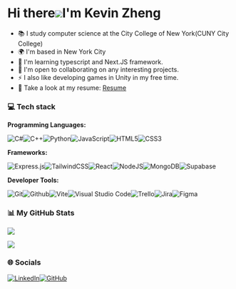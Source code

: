 Hi there![](https://user-images.githubusercontent.com/18350557/176309783-0785949b-9127-417c-8b55-ab5a4333674e.gif)I'm Kevin Zheng
===================================================================================================================================

* 📚 I study computer science at the City College of New York(CUNY City College)
* 🌍 I'm based in New York City
* 🧠 I'm learning typescript and Next.JS framework.
* 🤝 I'm open to collaborating on any interesting projects.
* ⚡ I also like developing games in Unity in my free time.
* 🔭 Take a look at my resume: [Resume](https://github.com/KevinZheng0701/KevinZheng0701/blob/main/Resume.pdf)

### 💻 Tech stack

**Programming Languages:**

![C#](https://img.shields.io/badge/c%23-%23239120.svg?style=for-the-badge&logo=csharp&logoColor=white)![C++](https://img.shields.io/badge/c++-%2300599C.svg?style=for-the-badge&logo=c%2B%2B&logoColor=white)![Python](https://img.shields.io/badge/python-3670A0?style=for-the-badge&logo=python&logoColor=ffdd54)![JavaScript](https://img.shields.io/badge/javascript-%23323330.svg?style=for-the-badge&logo=javascript&logoColor=%23F7DF1E)![HTML5](https://img.shields.io/badge/html5-%23E34F26.svg?style=for-the-badge&logo=html5&logoColor=white)![CSS3](https://img.shields.io/badge/CSS3-1572B6?style=for-the-badge&logo=css3&logoColor=white)

**Frameworks:**

![Express.js](https://img.shields.io/badge/express.js-%23404d59.svg?style=for-the-badge&logo=express&logoColor=%2361DAFB)![TailwindCSS](https://img.shields.io/badge/tailwindcss-%2338B2AC.svg?style=for-the-badge&logo=tailwind-css&logoColor=white)![React](https://img.shields.io/badge/react-%2320232a.svg?style=for-the-badge&logo=react&logoColor=%2361DAFB)![NodeJS](https://img.shields.io/badge/node.js-6DA55F?style=for-the-badge&logo=node.js&logoColor=white)![MongoDB](https://img.shields.io/badge/MongoDB-%234ea94b.svg?style=for-the-badge&logo=mongodb&logoColor=white)![Supabase](https://img.shields.io/badge/Supabase-3ECF8E?style=for-the-badge&logo=supabase&logoColor=white)

**Developer Tools:**

![Git](https://img.shields.io/badge/GIT-E44C30?style=for-the-badge&logo=git&logoColor=white)![Github](https://img.shields.io/badge/GitHub-100000?style=for-the-badge&logo=github&logoColor=white)![Vite](https://img.shields.io/badge/vite-%23646CFF.svg?style=for-the-badge&logo=vite&logoColor=white)![Visual Studio Code](https://img.shields.io/badge/Visual%20Studio%20Code-0078d7.svg?style=for-the-badge&logo=visual-studio-code&logoColor=white)![Trello](https://img.shields.io/badge/Trello-%23026AA7.svg?style=for-the-badge&logo=Trello&logoColor=white)![Jira](https://img.shields.io/badge/jira-%230A0FFF.svg?style=for-the-badge&logo=jira&logoColor=white)![Figma](https://img.shields.io/badge/figma-%23F24E1E.svg?style=for-the-badge&logo=figma&logoColor=white)

### 📊 My GitHub Stats

![](https://github-readme-streak-stats.herokuapp.com/?user=KevinZheng0701&stroke=22c55e&background=171717&ring=6366f1&fire=6366f1&currStreakNum=22c55e&currStreakLabel=6366f1&sideNums=22c55e&sideLabels=22c55e&dates=22c55e&hide_border=true")

![](https://github-readme-stats.vercel.app/api/top-langs/?username=KevinZheng0701&layout=donut&langs_count=6&title_color=6366f1&text_color=22c55e&icon_color=0891b2&bg_color=171717&hide_border=true&locale=en&custom_title=Top%20%Languages")

### 🌐 Socials

[![LinkedIn](https://img.shields.io/badge/LinkedIn-0077B5?style=for-the-badge&logo=linkedin&logoColor=white)](https://linkedin.com/in/https://www.linkedin.com/in/kevin-zheng-0490b7255/)[![GitHub](https://img.shields.io/badge/github-%23121011.svg?style=for-the-badge&logo=github&logoColor=white)](https://github.com/KevinZheng0701)
